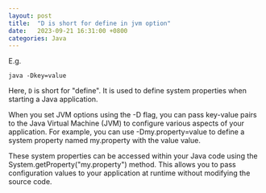 ```yaml
---
layout: post
title:  "D is short for define in jvm option"
date:   2023-09-21 16:31:00 +0800
categories: Java
---
```

E.g.
```
java -Dkey=value
```

Here, `D` is short for "define". It is used to define system properties when starting a Java application.

When you set JVM options using the -D flag, you can pass key-value pairs to the Java Virtual Machine (JVM) to configure various aspects of your application. For example, you can use -Dmy.property=value to define a system property named my.property with the value value.

These system properties can be accessed within your Java code using the System.getProperty("my.property") method. This allows you to pass configuration values to your application at runtime without modifying the source code.